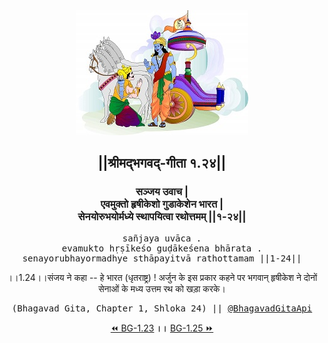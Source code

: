 <center><img src="../../asset/BG.png" alt="#API #bhagavadgitaapi #slok #nodejs #js #api #gitaapi #krishna #hinduism #vedic #ISKCON #shreemadbhagavadgita #technology"/>
<h2>||श्रीमद्‍भगवद्‍-गीता १.२४||</h2>
<h3>सञ्जय उवाच |<br/>एवमुक्तो हृषीकेशो गुडाकेशेन भारत |<br/>सेनयोरुभयोर्मध्ये स्थापयित्वा रथोत्तमम् ||१-२४||</h3>
<pre>sañjaya uvāca .<br/>evamukto hṛṣīkeśo guḍākeśena bhārata .<br/>senayorubhayormadhye sthāpayitvā rathottamam ||1-24||</pre>
<p>।।1.24।।संजय ने कहा -- हे भारत (धृतराष्ट्र) ! अर्जुन के इस प्रकार कहने पर भगवान् हृषीकेश ने दोनों सेनाओं के मध्य उत्तम रथ को खड़ा करके।</p>
<pre>(Bhagavad Gita, Chapter 1, Shloka 24) || <a href="https://twitter.com/bhagavadgitaapi">@BhagavadGitaApi</a></pre><a href="../../1/23">⏪  BG-1.23</a><b>        ।।        </b><a href="../../1/25">BG-1.25  ⏩</a></center></center>